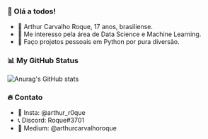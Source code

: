 ### 👋 Olá a todos! 

* 👦 Arthur Carvalho Roque, 17 anos, brasiliense. 
* 🤖 Me interesso pela área de Data Science e Machine Learning.
* 🐍 Faço projetos pessoais em Python por pura diversão. 

### 📊 My GitHub Status
![Anurag's GitHub stats](https://github-readme-stats.vercel.app/api?username=ArthurRoque&show_icons=true&theme=highcontrast)

### 🔥 Contato
- 📸 Insta: @arthur_r0que
- 📞 Discord: Roque#3701
- 📝 Medium: @arthurcarvalhoroque

<!---
ArthurRoque/ArthurRoque is a ✨ special ✨ repository because its `README.md` (this file) appears on your GitHub profile.
You can click the Preview link to take a look at your changes.
--->

